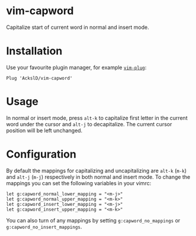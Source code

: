 # vim-capword

Capitalize start of current word in normal and insert mode.

# Installation
Use your favourite plugin manager, for example [`vim-plug`](https://github.com/junegunn/vim-plug):
```vim
Plug 'AckslD/vim-capword'
```

# Usage
In normal or insert mode, press `alt-k` to capitalize first letter in the current word under the cursor and `alt-j` to decapitalize.
The current cursor position will be left unchanged.

# Configuration
By default the mappings for capitalizing and uncapitalizing are `alt-k` (`m-k`) and `alt-j` (`m-j`) respectively in both normal and insert mode.
To change the mappings you can set the following variables in your vimrc:
```vim
let g:capword_normal_lower_mapping = "<m-j>"
let g:capword_normal_upper_mapping = "<m-k>"
let g:capword_insert_lower_mapping = "<m-j>"
let g:capword_insert_upper_mapping = "<m-k>"
```

You can also turn of any mappings by setting `g:capword_no_mappings` or `g:capword_no_insert_mappings`.
